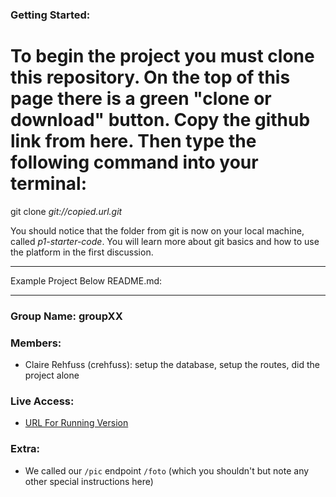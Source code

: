 ### Getting Started:

# To begin the project you must clone this repository. On the top of this page there is a green "clone or download" button. Copy the github link from here. Then type the following command into your terminal: 

git clone *git://copied.url.git*

You should notice that the folder from git is now on your local machine, called *p1-starter-code*. You will learn more about git basics and how to use the platform in the first discussion. 

------

Example Project Below README.md:

------

### Group Name: groupXX

### Members:
  - Claire Rehfuss (crehfuss): setup the database, setup the routes, did the project alone

### Live Access:
  - [URL For Running Version](http://google.com)

### Extra:
  - We called our `/pic` endpoint `/foto` (which you shouldn't but note any other special instructions here)

